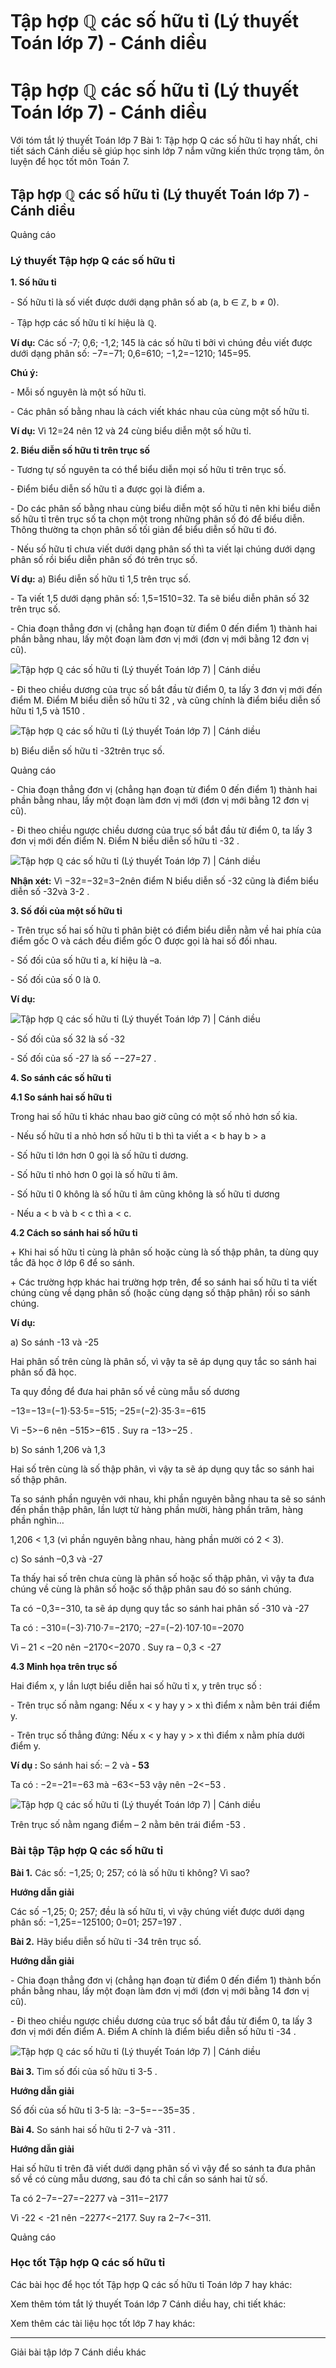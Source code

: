 # Tập hợp ℚ các số hữu tỉ (Lý thuyết Toán lớp 7) - Cánh diều

# Tập hợp ℚ các số hữu tỉ (Lý thuyết Toán lớp 7) - Cánh diều

Với tóm tắt lý thuyết Toán lớp 7 Bài 1: Tập hợp Q các số hữu tỉ hay nhất, chi tiết sách Cánh diều sẽ giúp học sinh lớp 7 nắm vững kiến thức trọng tâm, ôn luyện để học tốt môn Toán 7.

## Tập hợp ℚ các số hữu tỉ (Lý thuyết Toán lớp 7) - Cánh diều

Quảng cáo

### **Lý thuyết Tập hợp Q các số hữu tỉ**

**1\. Số hữu tỉ**

\- Số hữu tỉ là số viết được dưới dạng phân số ab (a, b ∈ ℤ, b ≠ 0).

\- Tập hợp các số hữu tỉ kí hiệu là ℚ.

**Ví dụ:** Các số -7; 0,6; -1,2; 145 là các số hữu tỉ bởi vì chúng đều viết được dưới dạng phân số: −7=−71; 0,6=610; −1,2=−1210; 145=95.

**Chú ý:**

\- Mỗi số nguyên là một số hữu tỉ.

\- Các phân số bằng nhau là cách viết khác nhau của cùng một số hữu tỉ.

**Ví dụ:** Vì 12=24 nên 12 và 24 cùng biểu diễn một số hữu tỉ.

**2. Biểu diễn số hữu tỉ trên trục số**

\- Tương tự số nguyên ta có thể biểu diễn mọi số hữu tỉ trên trục số.

\- Điểm biểu diễn số hữu tỉ a được gọi là điểm a.

\- Do các phân số bằng nhau cùng biểu diễn một số hữu tỉ nên khi biểu diễn số hữu tỉ trên trục số ta chọn một trong những phân số đó để biểu diễn. Thông thường ta chọn phân số tối giản để biểu diễn số hữu tỉ đó.

\- Nếu số hữu tỉ chưa viết dưới dạng phân số thì ta viết lại chúng dưới dạng phân số rồi biểu diễn phân số đó trên trục số.

**Ví dụ:** a) Biểu diễn số hữu tỉ 1,5 trên trục số.

\- Ta viết 1,5 dưới dạng phân số: 1,5=1510=32. Ta sẽ biểu diễn phân số 32 trên trục số.

\- Chia đoạn thẳng đơn vị (chẳng hạn đoạn từ điểm 0 đến điểm 1) thành hai phần bằng nhau, lấy một đoạn làm đơn vị mới (đơn vị mới bằng 12 đơn vị cũ).

![Tập hợp ℚ các số hữu tỉ \(Lý thuyết Toán lớp 7\) | Cánh diều](https://vietjack.com/toan-7-cd/images/ly-thuyet-bai-1-tap-hop-q-cac-so-huu-ti-1.PNG)

\- Đi theo chiều dương của trục số bắt đầu từ điểm 0, ta lấy 3 đơn vị mới đến điểm M. Điểm M biểu diễn số hữu tỉ 32 , và cũng chính là điểm biểu diễn số hữu tỉ 1,5 và 1510 .

![Tập hợp ℚ các số hữu tỉ \(Lý thuyết Toán lớp 7\) | Cánh diều](https://vietjack.com/toan-7-cd/images/ly-thuyet-bai-1-tap-hop-q-cac-so-huu-ti-2.PNG)

b) Biểu diễn số hữu tỉ -32trên trục số.

Quảng cáo

\- Chia đoạn thẳng đơn vị (chẳng hạn đoạn từ điểm 0 đến điểm 1) thành hai phần bằng nhau, lấy một đoạn làm đơn vị mới (đơn vị mới bằng 12 đơn vị cũ).

\- Đi theo chiều ngược chiều dương của trục số bắt đầu từ điểm 0, ta lấy 3 đơn vị mới đến điểm N. Điểm N biểu diễn số hữu tỉ -32 .

![Tập hợp ℚ các số hữu tỉ \(Lý thuyết Toán lớp 7\) | Cánh diều](https://vietjack.com/toan-7-cd/images/ly-thuyet-bai-1-tap-hop-q-cac-so-huu-ti-3.PNG)

**Nhận xét:** Vì −32=−32=3−2nên điểm N biểu diễn số -32 cũng là điểm biểu diễn số -32và 3-2 .

**3. Số đối của một số hữu tỉ**

\- Trên trục số hai số hữu tỉ phân biệt có điểm biểu diễn nằm về hai phía của điểm gốc O và cách đều điểm gốc O được gọi là hai số đối nhau.

\- Số đối của số hữu tỉ a, kí hiệu là –a. 

\- Số đối của số 0 là 0.

**Ví dụ:**

![Tập hợp ℚ các số hữu tỉ \(Lý thuyết Toán lớp 7\) | Cánh diều](https://vietjack.com/toan-7-cd/images/ly-thuyet-bai-1-tap-hop-q-cac-so-huu-ti-4.PNG)

\- Số đối của số 32 là số -32

\- Số đối của số -27 là số −−27=27 .

**4. So sánh các số hữu tỉ**

**4.1 So sánh hai số hữu tỉ**

Trong hai số hữu tỉ khác nhau bao giờ cũng có một số nhỏ hơn số kia.

\- Nếu số hữu tỉ a nhỏ hơn số hữu tỉ b thì ta viết a < b hay b > a

\- Số hữu tỉ lớn hơn 0 gọi là số hữu tỉ dương.

\- Số hữu tỉ nhỏ hơn 0 gọi là số hữu tỉ âm.

\- Số hữu tỉ 0 không là số hữu tỉ âm cũng không là số hữu tỉ dương

\- Nếu a < b và b < c thì a < c.

**4.2 Cách so sánh hai số hữu tỉ**

\+ Khi hai số hữu tỉ cùng là phân số hoặc cùng là số thập phân, ta dùng quy tắc đã học ở lớp 6 để so sánh.

\+ Các trường hợp khác hai trường hợp trên, để so sánh hai số hữu tỉ ta viết chúng cùng về dạng phân số (hoặc cùng dạng số thập phân) rồi so sánh chúng.

**Ví dụ:**

a) So sánh -13 và -25

Hai phân số trên cùng là phân số, vì vậy ta sẽ áp dụng quy tắc so sánh hai phân số đã học.

Ta quy đồng để đưa hai phân số về cùng mẫu số dương

−13=−13=(−1)⋅53⋅5=−515; −25=(−2)⋅35⋅3=−615

Vì −5>−6 nên −515>−615 . Suy ra −13>−25 .

b) So sánh 1,206 và 1,3

Hai số trên cùng là số thập phân, vì vậy ta sẽ áp dụng quy tắc so sánh hai số thập phân.

Ta so sánh phần nguyên với nhau, khi phần nguyên bằng nhau ta sẽ so sánh đến phần thập phân, lần lượt từ hàng phần mười, hàng phần trăm, hàng phần nghìn…

1,206 < 1,3 (vì phần nguyên bằng nhau, hàng phần mười có 2 < 3).

c) So sánh –0,3 và -27

Ta thấy hai số trên chưa cùng là phân số hoặc số thập phân, vì vậy ta đưa chúng về cùng là phân số hoặc số thập phân sau đó so sánh chúng.

Ta có −0,3=−310, ta sẽ áp dụng quy tắc so sánh hai phân số -310 và -27

Ta có : −310=(−3)⋅710⋅7=−2170; −27=(−2)⋅107⋅10=−2070

Vì – 21 < –20 nên −2170<−2070 . Suy ra – 0,3 < -27

**4.3 Minh họa trên trục số**

Hai điểm x, y lần lượt biểu diễn hai số hữu tỉ x, y trên trục số :

\- Trên trục số nằm ngang: Nếu x < y hay y > x thì điểm x nằm bên trái điểm y.

\- Trên trục số thẳng đứng: Nếu x < y hay y > x thì điểm x nằm phía dưới điểm y.

**Ví dụ :** So sánh hai số: – 2 và **- 53**

Ta có : −2=−21=−63 mà −63<−53 vậy nên −2<−53 .

![Tập hợp ℚ các số hữu tỉ \(Lý thuyết Toán lớp 7\) | Cánh diều](https://vietjack.com/toan-7-cd/images/ly-thuyet-bai-1-tap-hop-q-cac-so-huu-ti-5.PNG)

Trên trục số nằm ngang điểm – 2 nằm bên trái điểm -53 .

### **Bài tập Tập hợp Q các số hữu tỉ**

**Bài 1.** Các số: −1,25; 0; 257; có là số hữu tỉ không? Vì sao?

**Hướng dẫn giải**

Các số −1,25; 0; 257; đều là số hữu tỉ, vì vậy chúng viết được dưới dạng phân số: −1,25=−125100; 0=01; 257=197 .

**Bài 2.** Hãy biểu diễn số hữu tỉ -34 trên trục số.

**Hướng dẫn giải**

\- Chia đoạn thẳng đơn vị (chẳng hạn đoạn từ điểm 0 đến điểm 1) thành bốn phần bằng nhau, lấy một đoạn làm đơn vị mới (đơn vị mới bằng 14 đơn vị cũ).

\- Đi theo chiều ngược chiều dương của trục số bắt đầu từ điểm 0, ta lấy 3 đơn vị mới đến điểm A. Điểm A chính là điểm biểu diễn số hữu tỉ -34 .

![Tập hợp ℚ các số hữu tỉ \(Lý thuyết Toán lớp 7\) | Cánh diều](https://vietjack.com/toan-7-cd/images/ly-thuyet-bai-1-tap-hop-q-cac-so-huu-ti-6.PNG)

**Bài 3.** Tìm số đối của số hữu tỉ 3-5 .

**Hướng dẫn giải**

Số đối của số hữu tỉ 3-5 là: −3−5=−−35=35 .

**Bài 4.** So sánh hai số hữu tỉ 2-7 và -311 .

**Hướng dẫn giải**

Hai số hữu tỉ trên đã viết dưới dạng phân số vì vậy để so sánh ta đưa phân số về có cùng mẫu dương, sau đó ta chỉ cần so sánh hai tử số.

Ta có 2−7=−27=−2277 và −311=−2177

Vì -22 < -21 nên −2277<−2177. Suy ra 2−7<−311.

Quảng cáo

### **Học tốt Tập hợp Q các số hữu tỉ**

Các bài học để học tốt Tập hợp Q các số hữu tỉ Toán lớp 7 hay khác:

Xem thêm tóm tắt lý thuyết Toán lớp 7 Cánh diều hay, chi tiết khác:

Xem thêm các tài liệu học tốt lớp 7 hay khác:

* * *

Giải bài tập lớp 7 Cánh diều khác
